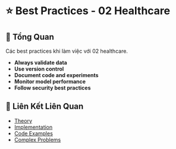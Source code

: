 # ⭐ Best Practices - 02 Healthcare

## 🎯 Tổng Quan

Các best practices khi làm việc với 02 healthcare.

- **Always validate data**
- **Use version control**
- **Document code and experiments**
- **Monitor model performance**
- **Follow security best practices**

## 🔗 Liên Kết Liên Quan

- [Theory](./THEORY_02_healthcare.md)
- [Implementation](./IMPLEMENTATION_02_healthcare.md)
- [Code Examples](./CODE_EXAMPLES_02_healthcare.md)
- [Complex Problems](./COMPLEX_PROBLEMS.md)
